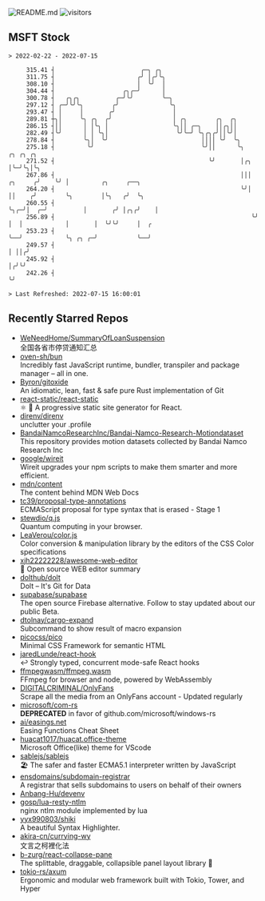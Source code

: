 ![README.md](https://github.com/Gerhut/Gerhut/workflows/README.md/badge.svg)
![visitors](https://visitors.vercel.app/Gerhut/Gerhut?token=8cf69d1f6813d272ef062726b6070c9be4ff72038cfe5a7ded7384a8da65d866)

## MSFT Stock

```
> 2022-02-22 - 2022-07-15

     315.41 ┤                        ╭─╮ ╭╮                                                                      
     311.75 ┤                       ╭╯ │╭╯╰╮                                                                     
     308.10 ┤                       │  ╰╯  │                                                                     
     304.44 ┤                   ╭╮╭─╯      │                                                                     
     300.78 ┤   ╭╮╭╮          ╭─╯╰╯        ╰─╮                                                                   
     297.12 ┤ ╭─╯╰╯╰╮        ╭╯              ╰╮                                                                  
     293.47 ┤ │     │       ╭╯                │                                                                  
     289.81 ┼╮│     ╰╮ ╭╮  ╭╯                 │ ╭╮        ╭╮  ╭╮                                                 
     286.15 ┤││      │ │╰╮ │                  ╰╮││ ╭─╮    ││╭╮││                                                 
     282.49 ┤╰╯      │ │ ╰╮│                   ╰╯╰─╯ ╰╮╭╮╭╯││╰╯│                                                 
     278.84 ┤        ╰╮│  ╰╯                          ││││ ╰╯  ╰╮                                                
     275.18 ┤         ╰╯                              ╰╯││      ╰╮             ╭╮ ╭╮ ╭╮                          
     271.52 ┤                                           ╰╯       │╭╮           │╰─╯╰╮│╰╮                         
     267.86 ┤                                                    │││   ╭╮     ╭╯    ╰╯ │         ╭╮     ╭──╮     
     264.20 ┤                                                    ╰╯│   ││    ╭╯        ╰╮        │╰╮   ╭╯  ╰╮    
     260.55 ┤                                                      ╰╮╭─╯│  ╭─╯          │       ╭╯ │╭╮╭╯    │    
     256.89 ┤                                                       ╰╯  │  │            │       │  ╰╯╰╯     │  ╭ 
     253.23 ┤                                                           ╰──╯            ╰╮ ╭╮ ╭─╯           ╰──╯ 
     249.57 ┤                                                                            │ ││╭╯                  
     245.92 ┤                                                                            │╭╯╰╯                   
     242.26 ┤                                                                            ╰╯                      

> Last Refreshed: 2022-07-15 16:00:01
```

## Recently Starred Repos

- [WeNeedHome/SummaryOfLoanSuspension](https://github.com/WeNeedHome/SummaryOfLoanSuspension)  
  全国各省市停贷通知汇总
- [oven-sh/bun](https://github.com/oven-sh/bun)  
  Incredibly fast JavaScript runtime, bundler, transpiler and package manager – all in one.
- [Byron/gitoxide](https://github.com/Byron/gitoxide)  
  An idiomatic, lean, fast & safe pure Rust implementation of Git
- [react-static/react-static](https://github.com/react-static/react-static)  
  ⚛️ 🚀 A progressive static site generator for React.
- [direnv/direnv](https://github.com/direnv/direnv)  
  unclutter your .profile
- [BandaiNamcoResearchInc/Bandai-Namco-Research-Motiondataset](https://github.com/BandaiNamcoResearchInc/Bandai-Namco-Research-Motiondataset)  
  This repository provides motion datasets collected by Bandai Namco Research Inc
- [google/wireit](https://github.com/google/wireit)  
  Wireit upgrades your npm scripts to make them smarter and more efficient.
- [mdn/content](https://github.com/mdn/content)  
  The content behind MDN Web Docs
- [tc39/proposal-type-annotations](https://github.com/tc39/proposal-type-annotations)  
  ECMAScript proposal for type syntax that is erased - Stage 1
- [stewdio/q.js](https://github.com/stewdio/q.js)  
  Quantum computing in your browser.
- [LeaVerou/color.js](https://github.com/LeaVerou/color.js)  
  Color conversion & manipulation library by the editors of the CSS Color specifications
- [xjh22222228/awesome-web-editor](https://github.com/xjh22222228/awesome-web-editor)  
  🔨  Open source WEB editor summary
- [dolthub/dolt](https://github.com/dolthub/dolt)  
  Dolt – It's Git for Data
- [supabase/supabase](https://github.com/supabase/supabase)  
  The open source Firebase alternative. Follow to stay updated about our public Beta.
- [dtolnay/cargo-expand](https://github.com/dtolnay/cargo-expand)  
  Subcommand to show result of macro expansion
- [picocss/pico](https://github.com/picocss/pico)  
  Minimal CSS Framework for semantic HTML
- [jaredLunde/react-hook](https://github.com/jaredLunde/react-hook)  
  ↩ Strongly typed, concurrent mode-safe React hooks
- [ffmpegwasm/ffmpeg.wasm](https://github.com/ffmpegwasm/ffmpeg.wasm)  
  FFmpeg for browser and node, powered by WebAssembly
- [DIGITALCRIMINAL/OnlyFans](https://github.com/DIGITALCRIMINAL/OnlyFans)  
  Scrape all the media from an OnlyFans account - Updated regularly
- [microsoft/com-rs](https://github.com/microsoft/com-rs)  
  **DEPRECATED** in favor of github.com/microsoft/windows-rs
- [ai/easings.net](https://github.com/ai/easings.net)  
  Easing Functions Cheat Sheet
- [huacat1017/huacat.office-theme](https://github.com/huacat1017/huacat.office-theme)  
  Microsoft Office(like) theme for VScode
- [sablejs/sablejs](https://github.com/sablejs/sablejs)  
  🏖️ The safer and faster ECMA5.1 interpreter written by JavaScript
- [ensdomains/subdomain-registrar](https://github.com/ensdomains/subdomain-registrar)  
  A registrar that sells subdomains to users on behalf of their owners
- [Anbang-Hu/devenv](https://github.com/Anbang-Hu/devenv)  
- [gosp/lua-resty-ntlm](https://github.com/gosp/lua-resty-ntlm)  
  nginx ntlm module implemented by lua
- [yyx990803/shiki](https://github.com/yyx990803/shiki)  
  A beautiful Syntax Highlighter.
- [akira-cn/currying-wy](https://github.com/akira-cn/currying-wy)  
  文言之柯裡化法
- [b-zurg/react-collapse-pane](https://github.com/b-zurg/react-collapse-pane)  
  The splittable, draggable, collapsible panel layout library 🎉
- [tokio-rs/axum](https://github.com/tokio-rs/axum)  
  Ergonomic and modular web framework built with Tokio, Tower, and Hyper
